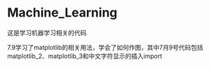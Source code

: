 # Machine_Learning
这是学习机器学习相关的代码

7.9学习了matplotlib的相关用法，学会了如何作图，其中7月9号代码包括matplotlib_2、matplotlib_3和中文字符显示的插入import
